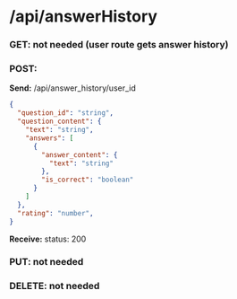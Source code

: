# **/api/answerHistory**

<!-- ! ADD ROUTE DESCRIPTION HERE -->

### GET: not needed (user route gets answer history)

### POST:

**Send:**
/api/answer_history/user_id

```JSON
{
  "question_id": "string",
  "question_content": {
    "text": "string",
    "answers": [
      {
        "answer_content": {
          "text": "string"
        },
        "is_correct": "boolean"
      }
    ]
  },
  "rating": "number",
}
```

**Receive:** status: 200

### PUT: not needed

### DELETE: not needed
